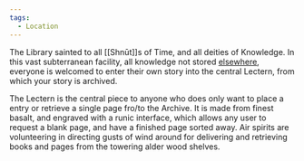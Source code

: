 ```yaml
---
tags:
  - Location
---
```

The Library sainted to all [[Shnūt]]s of Time, and all deities of Knowledge. 
In this vast subterranean facility, all knowledge not stored [elsewhere](Elemental%20Libraries), everyone is welcomed to enter their own story into the central Lectern, from which your story is archived.

The Lectern is the central piece to anyone who does only want to place a entry or retrieve a single page fro/to the Archive. It is made from finest basalt, and engraved with a runic interface, which allows any user to request a blank page, and have a finished page sorted away.
Air spirits are volunteering in directing gusts of wind around for delivering and retrieving books and pages from the towering alder wood shelves. 
